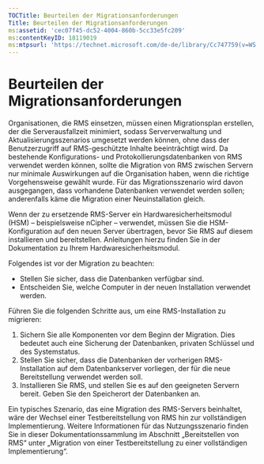 ```yaml
---
TOCTitle: Beurteilen der Migrationsanforderungen
Title: Beurteilen der Migrationsanforderungen
ms:assetid: 'cec07f45-dc52-4004-860b-5cc33e5fc209'
ms:contentKeyID: 18119019
ms:mtpsurl: 'https://technet.microsoft.com/de-de/library/Cc747759(v=WS.10)'
---
```


Beurteilen der Migrationsanforderungen
======================================

Organisationen, die RMS einsetzen, müssen einen Migrationsplan erstellen, der die Serverausfallzeit minimiert, sodass Serververwaltung und Aktualisierungsszenarios umgesetzt werden können, ohne dass der Benutzerzugriff auf RMS-geschützte Inhalte beeinträchtigt wird. Da bestehende Konfigurations- und Protokollierungsdatenbanken von RMS verwendet werden können, sollte die Migration von RMS zwischen Servern nur minimale Auswirkungen auf die Organisation haben, wenn die richtige Vorgehensweise gewählt wurde. Für das Migrationsszenario wird davon ausgegangen, dass vorhandene Datenbanken verwendet werden sollen; anderenfalls käme die Migration einer Neuinstallation gleich.

Wenn der zu ersetzende RMS-Server ein Hardwaresicherheitsmodul (HSM) – beispielsweise nCipher – verwendet, müssen Sie die HSM-Konfiguration auf den neuen Server übertragen, bevor Sie RMS auf diesem installieren und bereitstellen. Anleitungen hierzu finden Sie in der Dokumentation zu Ihrem Hardwaresicherheitsmodul.

Folgendes ist vor der Migration zu beachten:

-   Stellen Sie sicher, dass die Datenbanken verfügbar sind.
-   Entscheiden Sie, welche Computer in der neuen Installation verwendet werden.

Führen Sie die folgenden Schritte aus, um eine RMS-Installation zu migrieren:

1.  Sichern Sie alle Komponenten vor dem Beginn der Migration. Dies bedeutet auch eine Sicherung der Datenbanken, privaten Schlüssel und des Systemstatus.
2.  Stellen Sie sicher, dass die Datenbanken der vorherigen RMS-Installation auf dem Datenbankserver vorliegen, der für die neue Bereitstellung verwendet werden soll.
3.  Installieren Sie RMS, und stellen Sie es auf den geeigneten Servern bereit. Geben Sie den Speicherort der Datenbanken an.

Ein typisches Szenario, das eine Migration des RMS-Servers beinhaltet, wäre der Wechsel einer Testbereitstellung von RMS hin zur vollständigen Implementierung. Weitere Informationen für das Nutzungsszenario finden Sie in dieser Dokumentationssammlung im Abschnitt „Bereitstellen von RMS“ unter „Migration von einer Testbereitstellung zu einer vollständigen Implementierung“.